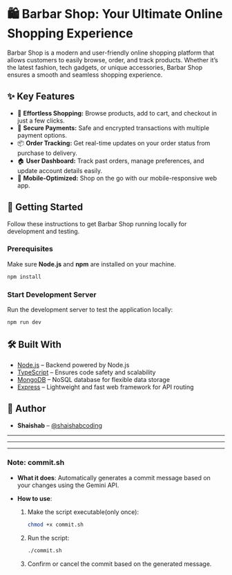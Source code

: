 # 🛍️ **Barbar Shop: Your Ultimate Online Shopping Experience**

Barbar Shop is a modern and user-friendly online shopping platform that allows customers to easily browse, order, and track products. Whether it’s the latest fashion, tech gadgets, or unique accessories, Barbar Shop ensures a smooth and seamless shopping experience.

## ✨ **Key Features**

- 🛒 **Effortless Shopping:** Browse products, add to cart, and checkout in just a few clicks.
- 🔐 **Secure Payments:** Safe and encrypted transactions with multiple payment options.
- 📦 **Order Tracking:** Get real-time updates on your order status from purchase to delivery.
- 🏠 **User Dashboard:** Track past orders, manage preferences, and update account details easily.
- 📱 **Mobile-Optimized:** Shop on the go with our mobile-responsive web app.

## 🚀 **Getting Started**

Follow these instructions to get Barbar Shop running locally for development and testing.

### **Prerequisites**

Make sure **Node.js** and **npm** are installed on your machine.

```bash
npm install
```

### **Start Development Server**

Run the development server to test the application locally:

```bash
npm run dev
```

## 🛠️ **Built With**

- [Node.js](https://nodejs.org/) – Backend powered by Node.js
- [TypeScript](https://www.typescriptlang.org/) – Ensures code safety and scalability
- [MongoDB](https://www.mongodb.com/) – NoSQL database for flexible data storage
- [Express](https://expressjs.com/) – Lightweight and fast web framework for API routing

## 👤 **Author**

- **Shaishab** – [@shaishabcoding](https://github.com/shaishabcoding)

---

---

---

### **Note: commit.sh**

- **What it does**: Automatically generates a commit message based on your changes using the Gemini API.

- **How to use**:

  1. Make the script executable(only once):

     ```bash
     chmod +x commit.sh
     ```

  2. Run the script:

     ```bash
     ./commit.sh
     ```

  3. Confirm or cancel the commit based on the generated message.
